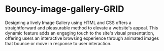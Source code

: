 # Bouncy-image-gallery-GRID

Designing a lively Image Gallery using HTML and CSS offers a straightforward and pleasurable method to elevate a website's appeal. This dynamic feature adds an engaging touch to the site's visual presentation, offering users an interactive browsing experience through animated images that bounce or move in response to user interaction.
